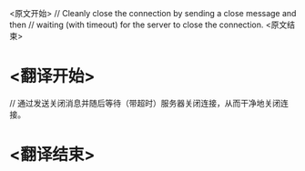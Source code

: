 
<原文开始>
			// Cleanly close the connection by sending a close message and then
			// waiting (with timeout) for the server to close the connection.
<原文结束>

# <翻译开始>
// 通过发送关闭消息并随后等待（带超时）服务器关闭连接，从而干净地关闭连接。
# <翻译结束>

